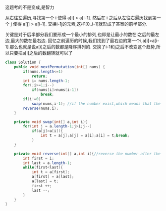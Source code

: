 这题考的不是变成,是智力


从右往左遍历,寻找第一个 i 使得 a[i] > a[i-1].
然后在 i 之后从左往右遍历找到第一个 j 使得 a[j] > a[i-1].
交换i-1j的元素,这样[0..i-1]就形成了答案的前半部分.

关键是对于后半部分我们要形成一个最小的排列,也即是让最小的数在i之后的最左边,最大的数在最右边.
回忆之前遍历的时候,我们找到了最右边的第一个i,a[i]>a[i-1].那么也就是说a[i]之后的数都是降序排列的.
交换了i-1和j之后不改变这个趋势,所以只要把a[i]之后的数翻转就可以了

```java
class Solution {
    public void nextPermutation(int[] nums) {
        if(nums.length<=1)
            return;
        int i= nums.length-1;
        for(;i>=1;i--)
            if(nums[i]>nums[i-1])
                break;
        if(i!=0)
            swap(nums,i-1); //if the number exist,which means that the nums not like{5,4,3,2,1}
        reverse(nums,i);
    }

    private void swap(int[] a,int i){
        for(int j = a.length-1;j>i;j--)
            if(a[j]>a[i]){
                int t = a[j];a[j] = a[i];a[i] = t;break;
            }
    }

    private void reverse(int[] a,int i){//reverse the number after the number we have found
        int first = i;
        int last = a.length-1;
        while(first<last){
            int t = a[first];
            a[first] = a[last];
            a[last] = t;
            first ++;
            last --;
        }
    }
}
```
